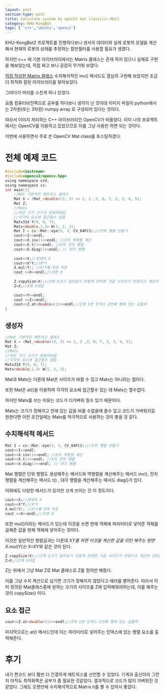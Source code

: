```yaml
---
layout: post
section-type: post
title: Calculate system by openCV mat class[cv::Mat]
category: KHU-KongBot
tags: [ 'c++','ubuntu','opencv']
---
```


KHU-KongBot2 프로젝트를 진행하다보니 센서의 데이터와 실제 로봇의 모델을 계산해서 현재의 로봇의 상태를 추정하는 칼만필터를 사용할 필요가 생겼다.

하지만 c++ 에 기본 라이브러리에서는 Matrix 클래스는 존재 하지 않으니 실재로 구현을 해보았는데, 직접 짜고 보니 굉장히 무거워 보였다.

[직접 작성한 Matrix 클래스](https://github.com/SnovvyOwl/SampleCode/blob/master/Matrix.h) 수치해석적인 inv() 메서드도 열심히 구현해 보았지만 조금 더 최적화 잘된 라이브러리를 찾아보았다.

그러다가 머리를 스친게 하나 있었다. 

요즘 컴퓨터비전쪽으로 공부를 하다보니 생각이 난 것이데 이미지 파일이 python에서는 2차원(또는 3차원) numpy array 로 구성되어 있다는 것이다.

따라서 이미지 처리하는  C++ 라이브러리인 OpenCV가 떠올랐다. 이미 나의 프로젝트에서는 OpenCV를 이용하고 있었으므로 이를 그냥 사용만 하면 되는 것이다.

이번에 사용하면서 주로 쓴 OpenCV Mat class를 포스팅하겠다.

# 전체 예제 코드
```c
#include<iostream>
#include<opencv2/opencv.hpp>
using namespace std;
using namespace cv;
int main(){
    //Mat 기본적인 매트릭스 클래스
    Mat X = (Mat_<double>(3, 3) << 1, 2 ,3, 8, 7, 3, 3, 4, 5);
    Mat Z;
    //Matx 
    //작은 크기 크기가 정해저버림
    //각각의 요소에 접근할수 없음
    Matx31d Y(9, 8, 7); 
    Matx<double,1,3> W(1, 2, 3);
    Mat I = cv::Mat::eye(3, 3, CV_64FC1);//단위 행렬 만들기
    cout<<I<<endl;
    cout<<X.inv()<<endl; //X의 역행렬 계산
    cout<<X.t()<<endl; //X의 전치 행렬
    cout<<X.diag()<<endl; // 대각 행렬
    
    cout<<X;//현재의 X
    cout<<X*Y;//X*Y
    X.mul(Y); //X*Y를 X에 저장
    cout <<X<<endl;//바뀐 X
    
    Z.copySize(X);//Z에 X크기 집어넣기 이렇게 안하면 가끔 사이즈가 안맞다고 계산이 안되는 경우가 있음
    Z=X;//Z에 X대입
    
    cout<<Y<<endl;
    cout <<Z<<endl;
    cout<<Z.at<double>(1)<<endl;//Z에 1번 인덱스 2번째 행에 있는 값출력
}
```

## 생성자
```c
//Mat 기본적인 매트릭스 클래스
Mat X = (Mat_<double>(3, 3) << 1, 2 ,3, 8, 7, 3, 3, 4, 5);
Mat Z;
//Matx 
//작은 크기 크기가 정해저버림
//각각의 요소에 접근할수 없음
Matx31d Y(9, 8, 7); 
Matx<double,1,3> W(1, 2, 3);
```
Mat과 Matx는 다른데 Mat은 사이즈가 바뀔 수 있고 Matx는 아니라는 점이다.

또한 Mat은 at()을 이용하여 각각의 요소에 접근할수 있는 데 Matx는 할수없다.

하지만 Matx를 쓰는 이유는 코드가 더가벼워 질수 있기 때문이다.

Matx는 크기가 정해지고 안에 있는 값을 바꿀 수없을때 쓸수 있고 코드가 가벼워지길 원한다면 이런 조건일때는 Matx를 적극적으로 사용하는 것이 좋을 것 같다.

## 수치해석적 메서드
```c
Mat I = cv::Mat::eye(3, 3, CV_64FC1);//단위 행렬 만들기
cout<<I<<endl;
cout<<X.inv()<<endl; //X의 역행렬 계산
cout<<X.t()<<endl; //X의 전치 행렬
cout<<X.diag()<<endl; // 대각 행렬
```
Mat 행렬은 단위 행렬도 생성해주는 메서드와 역행렬을 계산해주는 매서드 inv(), 전치 행렬을 계산해주는 메서드 t() , 대각 행렬을 계산해주는 매서드 diag()가 있다.

이외에도 다양한 메서드가 있지만 크게 쓰이는 건 이 정도이다.

```c
cout<<X;//현재의 X
cout<<X*Y;//X*Y
X.mul(Y); //X*Y를 X에 저장
cout <<X<<endl;//바뀐 X
```
또한 mul()이라는 메서드가 있는데 이것을 쓰면 현재 객체에 파라미터로 넣어준 객체를 곱해준 값을 현재 객체에 넣어주는 것이다.

이것은 일반적인 행렬곱과는 다른데 X*Y를 하면 이것을 계산한 값을 리턴 해주는 방면 X.mul(Y)는 X=X*Y와 같은 것이 된다.

```c
Z.copySize(X);//Z에 X크기 집어넣기 이렇게 안하면 가끔 사이즈가 안맞다고 계산이 안되는 경우가 있음
Z=X;//Z에 X대입
```
Z는 위에서 그냥 Mat Z로 Mat 클래스로 Z를 정의만 해줬다.

이를 그냥 수치 계산으로 넘기면 크기가 정해지지 않았다고 에러를 뱉어준다. 따라서 이미 정의된 Mat클래스중에 원하는 크기의 사이즈를 Z에 입력해줘야하는데, 이를 해주는 것이 copySize() 이다.

## 요소 접근
```c
cout<<Z.at<double>(1)<<endl;//Z에 1번 인덱스 2번째 행에 있는 값출력
```
마지막으로는 at() 메서드인데 이는 파라미터로 넣어주는 인덱스에 있는 행렬 요소를 출력해준다. 

# 후기
내가 짠코드 보다 훨씬 더 간결하게 매트릭스를 선언할 수 있었다.
기계과 출신이라 그런지 아직도 최적화쪽은 공부가 좀 필요한 것같았다.
결과적으로 코드가 많이 가벼워진 것 같았다.
그래도 오랜만에 수치해석적으로 Matrix.h를 짤 수 있어서 좋았다. 